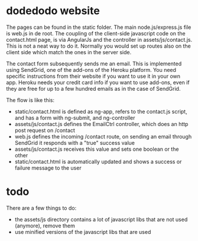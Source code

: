 # dodedodo website

The pages can be found in the static folder. The main node.js/express.js file is web.js in de root. The coupling of the client-side javascript code on the contact.html page, is via AngularJs and the controller in assets/js/contact.js. This is not a neat way to do it. Normally you would set up routes also on the client side which match the ones in the server side.

The contact form subsequently sends me an email. This is implemented using SendGrid, one of the add-ons of the Heroku platform. You need specific instructions from their website if you want to use it in your own app. Heroku needs your credit card info if you want to use add-ons, even if they are free for up to a few hundred emails as in the case of SendGrid.

The flow is like this:

* static/contact.html is defined as ng-app, refers to the contact.js script, and has a form with ng-submit, and ng-controller
* assets/js/contact.js defines the EmailCtrl controller, which does an http post request on /contact
* web.js defines the incoming /contact route, on sending an email through SendGrid it responds with a "true" success value
* assets/js/contact.js receives this value and sets one boolean or the other
* static/contact.html is automatically updated and shows a success or failure message to the user

# todo

There are a few things to do:

* the assets/js directory contains a lot of javascript libs that are not used (anymore), remove them
* use minified versions of the javascript libs that are used

